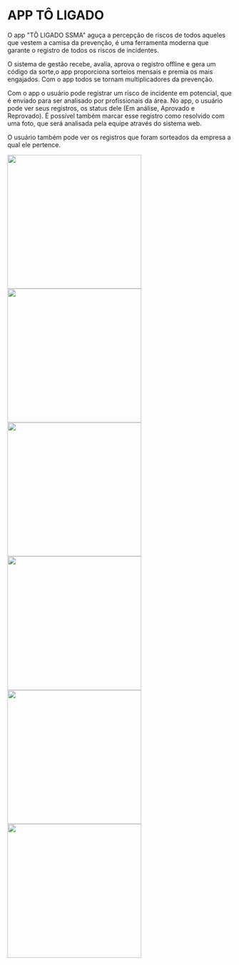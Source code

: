 # APP TÔ LIGADO

O app "TÔ LIGADO SSMA" aguça a percepção de riscos de todos aqueles que vestem a camisa da prevenção, é uma ferramenta moderna que garante o registro de todos os riscos de incidentes. 

O sistema de gestão recebe, avalia, aprova o registro offline e gera um código da sorte,o app proporciona sorteios mensais e premia os mais engajados. Com o app todos se tornam multiplicadores da prevenção.

Com o app o usuário pode registrar um risco de incidente em potencial, que é enviado para ser analisado por profissionais da área. No app, o usuário pode ver seus registros, os status 
dele (Em análise, Aprovado e Reprovado). É possível também marcar esse registro como resolvido com uma foto, que será analisada pela equipe através do sistema web.

O usuário também pode ver os registros que foram sorteados da empresa a qual ele pertence.

<p>
  <img src="https://user-images.githubusercontent.com/40610119/184510142-ae39a4c2-74d9-4594-8f2f-c54c57d315ba.jpg" width="300" />
  <img src="https://user-images.githubusercontent.com/40610119/184510165-905c8565-5b09-4eb2-8b33-02f3df3c88e2.jpg" width="300" /> 
  <img src="https://user-images.githubusercontent.com/40610119/184510210-cfb02ce3-5fed-45a9-9df1-c900c0b21dbe.jpg" width="300" /> 
  <img src="https://user-images.githubusercontent.com/40610119/184510243-caa35b3f-a928-43ab-a5f0-4af1d248a5be.jpg" width="300" /> 
  <img src="https://user-images.githubusercontent.com/40610119/184510343-2ce88f25-1f7c-4156-b6c4-c434dacef13d.jpg" width="300" /> 
  <img src="https://user-images.githubusercontent.com/40610119/184510264-fa4bd411-228c-4f21-b3b6-42a874dcf643.jpg" width="300" /> 
</p>
